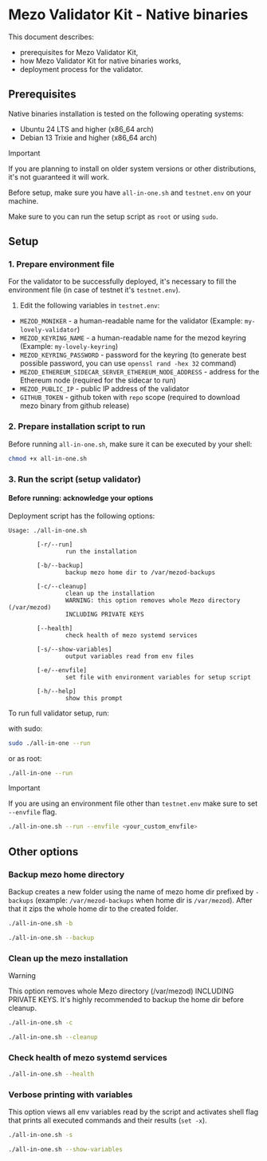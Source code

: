 # Mezo Validator Kit - Native binaries

This document describes:

- prerequisites for Mezo Validator Kit,
- how Mezo Validator Kit for native binaries works,
- deployment process for the validator.

## Prerequisites

Native binaries installation is tested on the following operating systems:
- Ubuntu 24 LTS and higher (x86_64 arch)
- Debian 13 Trixie and higher (x86_64 arch)

> [!IMPORTANT]
> If you are planning to install on older system versions or other distributions,
> it's not guaranteed it will work.

Before setup, make sure you have `all-in-one.sh` and `testnet.env` on your machine.

Make sure to you can run the setup script as `root` or using `sudo`.

## Setup

### 1. Prepare environment file

For the validator to be successfully deployed, it's necessary to
fill the environment file (in case of testnet it's `testnet.env`).

1. Edit the following variables in `testnet.env`:

- `MEZOD_MONIKER` - a human-readable name for the validator
(Example: `my-lovely-validator`)
- `MEZOD_KEYRING_NAME` - a human-readable name for the mezod keyring
(Example: `my-lovely-keyring`)
- `MEZOD_KEYRING_PASSWORD` - password for the keyring
(to generate best possible password, you can use `openssl rand -hex 32` command)
- `MEZOD_ETHEREUM_SIDECAR_SERVER_ETHEREUM_NODE_ADDRESS` - address for the Ethereum node
(required for the sidecar to run)
- `MEZOD_PUBLIC_IP` - public IP address of the validator
- `GITHUB_TOKEN` - github token with `repo` scope
(required to download mezo binary from github release)

### 2. Prepare installation script to run

Before running `all-in-one.sh`, make sure it can be executed by your shell:

```bash
chmod +x all-in-one.sh
```

### 3. Run the script (setup validator)

#### Before running: acknowledge your options

Deployment script has the following options:

```text
Usage: ./all-in-one.sh

        [-r/--run]
                run the installation

        [-b/--backup]
                backup mezo home dir to /var/mezod-backups

        [-c/--cleanup]
                clean up the installation
                WARNING: this option removes whole Mezo directory (/var/mezod) 
                INCLUDING PRIVATE KEYS

        [--health]
                check health of mezo systemd services

        [-s/--show-variables]
                output variables read from env files

        [-e/--envfile]
                set file with environment variables for setup script

        [-h/--help]
                show this prompt
```

To run full validator setup, run:

with sudo:

```bash
sudo ./all-in-one --run
```

or as root:

```bash
./all-in-one --run
```

> [!IMPORTANT]
> If you are using an environment file other than `testnet.env` make sure to set `--envfile` flag.
>
> ```bash
> ./all-in-one.sh --run --envfile <your_custom_envfile>
> ```

## Other options

### Backup mezo home directory

Backup creates a new folder using the name of mezo home dir prefixed by `-backups`
(example: `/var/mezod-backups` when home dir is `/var/mezod`).
After that it zips the whole home dir to the created folder.

```bash
./all-in-one.sh -b
```

```bash
./all-in-one.sh --backup
```

### Clean up the mezo installation

> [!WARNING]
> This option removes whole Mezo directory (/var/mezod) INCLUDING PRIVATE KEYS. 
> It's highly recommended to backup the home dir before cleanup.

```bash
./all-in-one.sh -c
```

```bash
./all-in-one.sh --cleanup
```

### Check health of mezo systemd services

```bash
./all-in-one.sh --health
```

### Verbose printing with variables

This option views all env variables read by the script and activates shell flag that prints
all executed commands and their results (`set -x`).

```bash
./all-in-one.sh -s
```

```bash
./all-in-one.sh --show-variables
```
